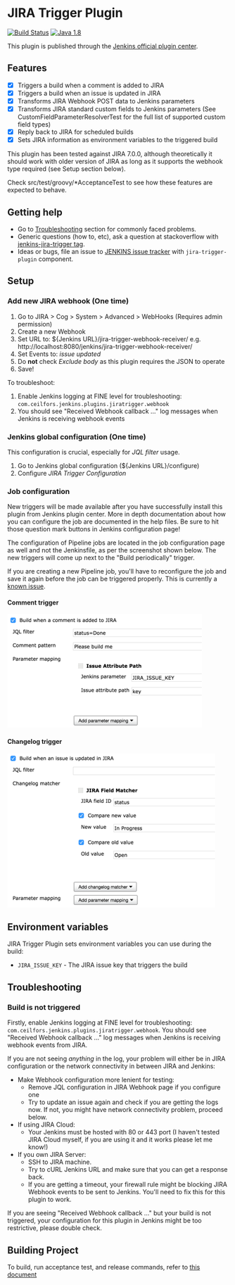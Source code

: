 # JIRA Trigger Plugin

[![Build Status](https://ci.jenkins.io/job/Plugins/job/jira-trigger-plugin/job/master/badge/icon)](https://ci.jenkins.io/job/Plugins/job/jira-trigger-plugin/job/master/)
[![Java 1.8](https://img.shields.io/badge/java-1.8-red.svg)](https://java.com)

This plugin is published through the [Jenkins official plugin center](https://plugins.jenkins.io/jira-trigger).

## Features

- [x] Triggers a build when a comment is added to JIRA
- [x] Triggers a build when an issue is updated in JIRA
- [x] Transforms JIRA Webhook POST data to Jenkins parameters
- [x] Transforms JIRA standard custom fields to Jenkins parameters (See CustomFieldParameterResolverTest for the full list of supported custom field types)
- [x] Reply back to JIRA for scheduled builds
- [x] Sets JIRA information as environment variables to the triggered build 

This plugin has been tested against JIRA 7.0.0, although theoretically it should work with older version of JIRA
as long as it supports the webhook type required (see Setup section below). 

Check src/test/groovy/*AcceptanceTest to see how these features are expected to behave.

## Getting help
- Go to [Troubleshooting](#troubleshooting) section for commonly faced problems.
- Generic questions (how to, etc), ask a question at stackoverflow with [jenkins-jira-trigger tag](http://stackoverflow.com/questions/tagged/jenkins-jira-trigger).
- Ideas or bugs, file an issue to [JENKINS issue tracker](https://issues.jenkins-ci.org/secure/Dashboard.jspa) with `jira-trigger-plugin` component.

## Setup

### Add new JIRA webhook (One time) 

1. Go to JIRA > Cog > System > Advanced > WebHooks (Requires admin permission)
2. Create a new Webhook
3. Set URL to: ${Jenkins URL}/jira-trigger-webhook-receiver/ e.g. http://localhost:8080/jenkins/jira-trigger-webhook-receiver/
4. Set Events to: _issue updated_
5. Do **not** check *Exclude body* as this plugin requires the JSON to operate
6. Save!

To troubleshoot:

1. Enable Jenkins logging at FINE level for troubleshooting: `com.ceilfors.jenkins.plugins.jiratrigger.webhook`
2. You should see "Received Webhook callback ..." log messages when Jenkins is receiving webhook events

### Jenkins global configuration (One time)

This configuration is crucial, especially for *JQL filter* usage. 

1. Go to Jenkins global configuration (${Jenkins URL}/configure)
2. Configure *JIRA Trigger Configuration*

### Job configuration

New triggers will be made available after you have successfully install this plugin from Jenkins plugin center.
More in depth documentation about how you can configure the job are documented in the help files. Be sure to hit
those question mark buttons in Jenkins configuration page!

The configuration of Pipeline jobs are located in the job configuration page as well and 
not the Jenkinsfile, as per the screenshot shown below. The new triggers will come up next to
the "Build periodically" trigger.

If you are creating a new Pipeline job, you'll have to reconfigure the job and save it again before
the job can be triggered properly. This is currently a [known issue](https://issues.jenkins-ci.org/browse/JENKINS-42446).

#### Comment trigger
![Comment Trigger Configuration](docs/jira-comment-trigger-configuration_50.png?raw=true "Comment Trigger Configuration")

#### Changelog trigger
![Changelog Trigger Configuration](docs/jira-changelog-trigger-configuration_50.png?raw=true "Changelog Trigger Configuration")

## Environment variables

JIRA Trigger Plugin sets environment variables you can use during the build:

- `JIRA_ISSUE_KEY` - The JIRA issue key that triggers the build 

## Troubleshooting

### Build is not triggered

Firstly, enable Jenkins logging at FINE level for troubleshooting: `com.ceilfors.jenkins.plugins.jiratrigger.webhook`.
You should see "Received Webhook callback ..." log messages when Jenkins is receiving webhook events from JIRA.

If you are not seeing *anything* in the log, your problem will either be in JIRA configuration or the network connectivity
in between JIRA and Jenkins:

- Make Webhook configuration more lenient for testing:
  - Remove JQL configuration in JIRA Webhook page if you configure one
  - Try to update an issue again and check if you are getting the logs now. If not, you might have network connectivity problem, proceed below.
- If using JIRA Cloud:
  - Your Jenkins must be hosted with 80 or 443 port (I haven't tested JIRA Cloud myself, if you are using it and it works please let me know!)
- If you own JIRA Server:
  - SSH to JIRA machine.
  - Try to cURL Jenkins URL and make sure that you can get a response back.
  - If you are getting a timeout, your firewall rule might be blocking JIRA Webhook events to be sent to Jenkins. You'll need to fix this for this plugin to work.

If you are seeing "Received Webhook callback ..." but your build is not triggered, your configuration for this plugin in Jenkins might be too restrictive, please double check.

## Building Project
To build, run acceptance test, and release commands, refer to [this document](docs/Building-Project.md)

